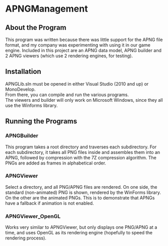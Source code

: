 # APNGManagement
## About the Program
This program was written because there was little support for the APNG file format,
and my company was experimenting with using it in our game engine. Included in this
project are an APNG data model, APNG builder and 2 APNG viewers (which use 2 rendering
engines, for testing).  

## Installation
APNGLib.sln must be opened in either Visual Studio (2010 and up) or MonoDevelop.  
From there, you can compile and run the various programs.  
The viewers and builder will only work on Microsoft Windows, since they all use the
Winforms library.

## Running the Programs
### APNGBuilder
This program takes a root directory and traverses each subdirectory. For each subdirectory,
it takes all PNG files inside and assembles them into an APNG, followed by compression with
the 7Z compression algorithm. The PNGs are added as frames in alphabetical order.

### APNGViewer
Select a directory, and all PNG/APNG files are rendered. On one side, the standard
(non-animated) PNG is shown, rendered by the WinForms library. On the other are the
animated PNGs. This is to demonstrate that APNGs have a fallback if animation is not
enabled.

### APNGViewer_OpenGL
Works very similar to APNGViewer, but only displays one PNG/APNG at a time, and uses OpenGL
as its rendering engine (hopefully to speed the rendering process).
